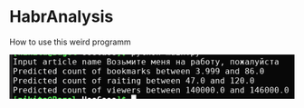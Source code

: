 # HabrAnalysis
How to use this weird programm 

![](https://github.com/K7chyp/HabrAnalysis/blob/main/UseCase/screenshot.png)
